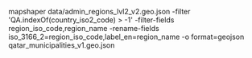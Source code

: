 mapshaper data/admin_regions_lvl2_v2.geo.json -filter 'QA.indexOf(country_iso2_code) > -1' -filter-fields region_iso_code,region_name -rename-fields iso_3166_2=region_iso_code,label_en=region_name -o format=geojson qatar_municipalities_v1.geo.json
